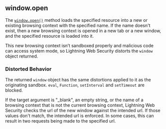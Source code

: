 ## window.open

The [`window.open()`](https://developer.mozilla.org/en-US/docs/Web/API/Window/open) method loads the specified resource into a new or existing browsing context with the specified name. If the name doesn't exist, then a new browsing context is opened in a new tab or a new window, and the specified resource is loaded into it.

This new browsing context isn’t sandboxed properly and malicious code can access system mode, so Lightning Web Security distorts the `window` object returned.

### Distorted Behavior

The returned `window` object has the same distortions applied to it as the originating sandbox. `eval`, `Function`, `setInterval` and `setTimeout` are blocked.

If the target argument is "_blank", an empty string, or the name of a browsing context that is not the current browsing context, Lightning Web Security checks the url of the new window against the intended url. If those values don't match, the intended url is enforced. In some cases, this can result in two requests being made to the specified url.
